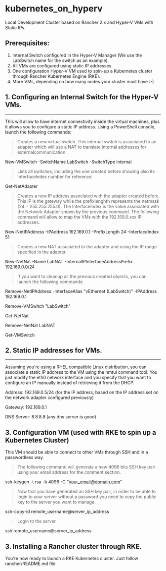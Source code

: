 # kubernetes_on_hyperv
Local Development Cluster based on Rancher 2.x and Hyper-V VMs with Static IPs.

## Prerequisites:
  1. Internal Switch configured in the Hyper-V Manager (We use the LabSwitch name for the switch as an example).
  2. All VMs are configured using static IP addresses. 
  3. One configuration Hyper-V VM used to spin-up a Kubernetes cluster through Rancher Kubernetes Engine (RKE). 
  4. More VMs, depending on how many nodes your cluster must have :-)

## 1. Configuring an Internal Switch for the Hyper-V VMs.
------------------------------------------------------
This will allow to have internet connectivity inside the virtual machines, plus it allows you to configure a static IP address.
Using a PowerShell console, launch the following commands:
> Creates a new virtual switch.
> This internal switch is associated to an adapter which will use a NAT to translate internal addresses for externalcommunication.

New-VMSwitch -SwitchName LabSwitch -SwitchType Internal

> Lists all switches, including the one created before showing also its InterfaceIndex number for reference.

Get-NetAdapter

> Creates a new IP address associated with the adapter created before. This IP is the gateway while
> the prefixlenghth represents the netmask (24 = 255.255.255.0). The InterfaceIndex is the value associated with the Network Adapter
> shown by the previous command. The following command will allow to map the VMs with the 192.169.0.xxx IP addresses.

New-NetIPAddress -IPAddress 192.169.0.1 -PrefixLength 24 -InterfaceIndex 51

> Creates a new NAT associated to the adapter and using the IP range specified in the adapter.

New-NetNat -Name LabNAT -InternalIPInterfaceAddressPrefix 192.169.0.0/24

> If you want to cleanup all the previous created objects, you can launch the following commands:

Remove-NetIPAddress -InterfaceAlias "vEthernet (LabSwitch)" -IPAddress 192.169.0.1  

Remove-VMSwitch "LabSwitch"

Get-NetNat

Remove-NetNat LabNAT

Get-VMSwitch

## 2. Static IP addresses for VMs.
-------------------------------
Assuming you're using a RHEL compatible Linux distribution, you can associate a static IP address to the VM using the nmtui command tool.
You just modify the eth0 network interface and you specify that you want to configure an IP manually instead of retrieving it from the DHCP.

Address: 192.169.0.5/24 (for the IP address, based on the IP address set on the network adapter configured previously)

Gateway: 192.169.0.1

DNS Server: 8.8.8.8 (any dns server is good)

## 3. Configuration VM (used with RKE to spin up a Kubernetes Cluster)
This VM should be able to connect to other VMs through SSH and in a passwordless way.

> The following command will generate a new 4096 bits SSH key pair using your email address for the comment section.

ssh-keygen -t rsa -b 4096 -C "your_email@domain.com"

> Now that you have generated an SSH key pair, in order to be able to login to your server without a password you need to copy 
> the public key to the server you want to manage.

ssh-copy-id remote_username@server_ip_address

> Login to the server

ssh remote_username@server_ip_address

## 3. Installing a Rancher cluster through RKE.
You're now ready to launch a RKE Kubernetes cluster. Just follow rancher/README.md file.

